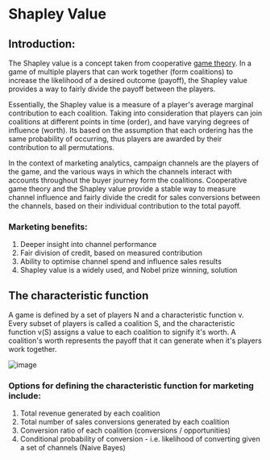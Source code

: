 # Shapley Value

## Introduction:
The Shapley value is a concept taken from cooperative [game theory](https://en.wikipedia.org/wiki/Game_theory). In a game of multiple players that can work together (form coalitions) to increase the likelihood of a desired outcome (payoff), the Shapley value provides a way to fairly divide the payoff between the players.

Essentially, the Shapley value is a measure of a player's average marginal contribution to each coalition. Taking into consideration that players can join coalitions at different points in time (order), and have varying degrees of influence (worth). Its based on the assumption that each ordering has the same probability of occurring, thus players are awarded by their contribution to all permutations.

In the context of marketing analytics, campaign channels are the players of the game, and the various ways in which the channels interact with accounts throughout the buyer journey form the coalitions. Cooperative game theory and the Shapley value provide a stable way to measure channel influence and fairly divide the credit for sales conversions between the channels, based on their individual contribution to the total payoff.

### Marketing benefits:
1. Deeper insight into channel performance
2. Fair division of credit, based on measured contribution
3. Ability to optimise channel spend and influence sales results
4. Shapley value is a widely used, and Nobel prize winning, solution

## The characteristic function
A game is defined by a set of players N and a characteristic function v. Every subset of players is called a coalition S, and the characteristic function v(S) assigns a value to each coalition to signify it's worth. A coalition's worth represents the payoff that it can generate when it's players work together.

![image](https://user-images.githubusercontent.com/6689256/120239573-93dcc200-c22c-11eb-9fba-ec32f6095719.png)

### Options for defining the characteristic function for marketing include:
1. Total revenue generated by each coalition
2. Total number of sales conversions generated by each coalition
3. Conversion ratio of each coalition (conversions / opportunities)
4. Conditional probability of conversion - i.e. likelihood of converting given a set of channels (Naive Bayes)
